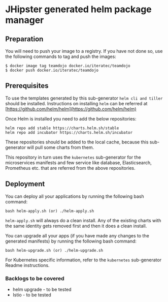 # JHipster generated helm package manager

## Preparation

You will need to push your image to a registry. If you have not done so, use the following commands to tag and push the images:

```
$ docker image tag teamdojo docker.io/iteratec/teamdojo
$ docker push docker.io/iteratec/teamdojo
```

## Prerequisites

To use the templates generated by this sub-generator `helm cli and tiller` should be installed. Instructions on installing `helm` can be referred
at [https://github.com/helm/helm](https://github.com/helm/helm)

Once Helm is installed you need to add the below repositories:

```
helm repo add stable https://charts.helm.sh/stable
helm repo add incubator https://charts.helm.sh/incubator
```

These repositories should be added to the local cache, because this sub-generator will pull some charts from them.

This repository in turn uses the `kubernetes` sub-generator for the microservices manifests and few service like database, Elasticsearch, Prometheus etc. that are referred from the above repositories.

## Deployment

You can deploy all your applications by running the following bash command:

```
bash helm-apply.sh (or) ./helm-apply.sh
```

`helm-apply.sh` will always do a clean install. Any of the existing charts with the same identity gets removed first and then it does a clean install.

You can upgrade all your apps (if you have made any changes to the generated manifests) by running the following bash command:

```
bash helm-upgrade.sh (or) ./helm-upgrade.sh
```

For Kubernetes specific information, refer to the `kubernetes` sub-generator Readme instructions.

### Backlogs to be covered

- helm upgrade - to be tested
- Istio - to be tested
